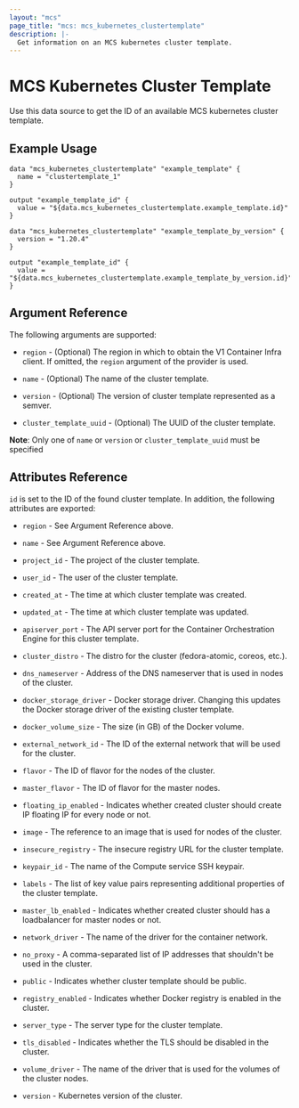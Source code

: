 ```yaml
---
layout: "mcs"
page_title: "mcs: mcs_kubernetes_clustertemplate"
description: |-
  Get information on an MCS kubernetes cluster template.
---
```


# MCS Kubernetes Cluster Template

Use this data source to get the ID of an available MCS kubernetes cluster
template.

## Example Usage

```hcl
data "mcs_kubernetes_clustertemplate" "example_template" {
  name = "clustertemplate_1"
}

output "example_template_id" {
  value = "${data.mcs_kubernetes_clustertemplate.example_template.id}"
}
```

```hcl
data "mcs_kubernetes_clustertemplate" "example_template_by_version" {
  version = "1.20.4"
}

output "example_template_id" {
  value = "${data.mcs_kubernetes_clustertemplate.example_template_by_version.id}"
}
```

## Argument Reference

The following arguments are supported:

* `region` - (Optional) The region in which to obtain the V1 Container Infra
    client.
    If omitted, the `region` argument of the provider is used.

* `name` - (Optional) The name of the cluster template.
* `version` - (Optional) The version of cluster template represented as a semver.
* `cluster_template_uuid` - (Optional) The UUID of the cluster template.

**Note**: Only one of `name` or `version` or `cluster_template_uuid` must be specified

## Attributes Reference

`id` is set to the ID of the found cluster template. In addition, the following
attributes are exported:

* `region` - See Argument Reference above.

* `name` - See Argument Reference above.

* `project_id` - The project of the cluster template.

* `user_id` - The user of the cluster template.

* `created_at` - The time at which cluster template was created.

* `updated_at` - The time at which cluster template was updated.

* `apiserver_port` - The API server port for the Container Orchestration
    Engine for this cluster template.

* `cluster_distro` - The distro for the cluster (fedora-atomic, coreos, etc.).

* `dns_nameserver` - Address of the DNS nameserver that is used in nodes of the
    cluster.

* `docker_storage_driver` - Docker storage driver. Changing this updates the
    Docker storage driver of the existing cluster template.

* `docker_volume_size` - The size (in GB) of the Docker volume.

* `external_network_id` - The ID of the external network that will be used for
    the cluster.

* `flavor` - The ID of flavor for the nodes of the cluster.

* `master_flavor` - The ID of flavor for the master nodes.

* `floating_ip_enabled` - Indicates whether created cluster should create IP
    floating IP for every node or not.

* `image` - The reference to an image that is used for nodes of the cluster.

* `insecure_registry` - The insecure registry URL for the cluster template.

* `keypair_id` - The name of the Compute service SSH keypair.

* `labels` - The list of key value pairs representing additional properties
    of the cluster template.

* `master_lb_enabled` - Indicates whether created cluster should has a
    loadbalancer for master nodes or not.

* `network_driver` - The name of the driver for the container network.

* `no_proxy` - A comma-separated list of IP addresses that shouldn't be used in
    the cluster.

* `public` - Indicates whether cluster template should be public.

* `registry_enabled` - Indicates whether Docker registry is enabled in the
    cluster.

* `server_type` - The server type for the cluster template.

* `tls_disabled` - Indicates whether the TLS should be disabled in the cluster.

* `volume_driver` - The name of the driver that is used for the volumes of the
    cluster nodes.
    
* `version` - Kubernetes version of the cluster.
